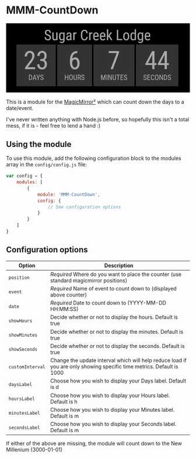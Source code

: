 # MMM-CountDown
![Screenshot](https://github.com/boazarad/MMM-CountDown/raw/master/screenshot_1.png)

This is a module for the [MagicMirror²](https://github.com/MichMich/MagicMirror/) which can count down the days to a date/event.

I've never written anything with Node.js before, so hopefully this isn't a total mess, if it is - feel free to lend a hand :)

## Using the module

To use this module, add the following configuration block to the modules array in the `config/config.js` file:

```js
var config = {
    modules: [
        {
            module: 'MMM-CountDown',
            config: {
                // See configuration options
            }
        }
    ]
}
```

## Configuration options

| Option           | Description                                                                                                           |
| ---------------- | --------------------------------------------------------------------------------------------------------------------- |
| `position`       | *Required* Where do you want to place the counter (use standard magicmirror positions)                                |
| `event`          | *Required* Name of event to count down to (displayed above counter)                                                   |
| `date`           | *Required* Date to count down to (YYYY-MM-DD HH:MM:SS)                                                                |
| `showHours`      | Decide whether or not to display the hours. Default is true                                                           |
| `showMinutes`    | Decide whether or not to display the minutes. Default is true                                                         |
| `showSeconds`    | Decide whether or not to display the seconds. Default is true                                                         |
| `customInterval` | Change the update interval which will help reduce load if you are only showing specific time metrics. Default is 1000 |
| `daysLabel`      | Choose how you wish to display your Days label. Default is d                                                          |
| `hoursLabel`     | Choose how you wish to display your Hours label. Default is h                                                         |
| `minutesLabel`   | Choose how you wish to display your Minutes label. Default is m                                                       |
| `secondsLabel`   | Choose how you wish to display your Seconds label. Default is m                                                       |

If either of the above are missing, the module will count down to the New Millenium (3000-01-01)
